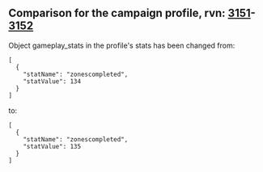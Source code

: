 ## Comparison for the campaign profile, rvn: [3151](https://github.com/PRO100KatYT/FortniteProfileRevisions/tree/main/profiles/campaign/3151%20campaign.json)-[3152](https://github.com/PRO100KatYT/FortniteProfileRevisions/tree/main/profiles/campaign/3152%20campaign.json)

Object gameplay_stats in the profile's stats has been changed from:

```
[
  {
    "statName": "zonescompleted",
    "statValue": 134
  }
]
```

to:

```
[
  {
    "statName": "zonescompleted",
    "statValue": 135
  }
]
```

<br><br>
